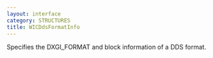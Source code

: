 ```yaml
---
layout: interface
category: STRUCTURES
title: WICDdsFormatInfo
---
```


Specifies the DXGI_FORMAT and block information of a DDS format.
